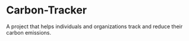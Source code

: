 # Carbon-Tracker
A project that helps individuals and organizations track and reduce their carbon emissions.
